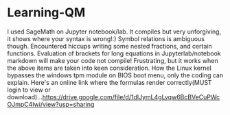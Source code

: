 # Learning-QM
I used SageMath on Jupyter notebook/lab. It compiles but very unforgiving, it shows where your syntax is wrong!:)
Symbol relations is ambiguous though.
Encountered hiccups writing some nested fractions, and certain functions.
Evaluation of brackets for long equations in Jupyterlab/notebook markdown will make your code not compile! Frustrating, but it works when the above items are taken into keen consideration.
How the Linux kernel bypasses the windows tpm module on BIOS boot menu, only the coding can explain. Here's an online link where the formulas render correctly(MUST login to view or download)...https://drive.google.com/file/d/1dlJymL4gLvqw6BcBVeCuPWcOJmpC4Iwi/view?usp=sharing
